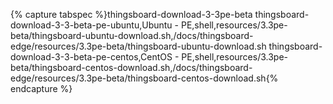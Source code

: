 {% capture tabspec %}thingsboard-download-3-3pe-beta
thingsboard-download-3-3-beta-pe-ubuntu,Ubuntu - PE,shell,resources/3.3pe-beta/thingsboard-ubuntu-download.sh,/docs/thingsboard-edge/resources/3.3pe-beta/thingsboard-ubuntu-download.sh
thingsboard-download-3-3-beta-pe-centos,CentOS - PE,shell,resources/3.3pe-beta/thingsboard-centos-download.sh,/docs/thingsboard-edge/resources/3.3pe-beta/thingsboard-centos-download.sh{% endcapture %}